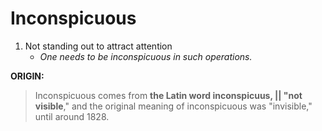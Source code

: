 # Inconspicuous
1. Not standing out to attract attention
	- *One needs to be inconspicuous in such operations.*

**ORIGIN:**
> Inconspicuous comes from **the Latin word inconspicuus, || "not visible**," and the original meaning of inconspicuous was "invisible," until around 1828.
